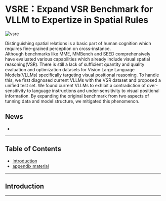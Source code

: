 # VSRE：Expand VSR Benchmark for VLLM to Expertize in Spatial Rules
![vsre](https://github.com/user-attachments/assets/bc065667-c97c-4691-aae7-586c4decc42d)

Distinguishing spatial relations is a basic part of human cognition which requires fine-grained perception on cross-instance.  
Although benchmarks like MME, MMBench and SEED  comprehensively have evaluated various capabilities which already include visual spatial reasoning(VSR).
There is still a lack of sufficient quantity and quality evaluation and optimization datasets for Vision Large Language Models(VLLMs) specifically targeting visual positional reasoning. 
To handle this, we first diagnosed current VLLMs with the VSR dataset and proposed a unified test set.
We found current VLLMs to exhibit a contradiction of over-sensitivity to language instructions and under-sensitivity to visual positional information.
By expanding the original benchmark from two aspects of tunning data and model structure, we mitigated this phenomenon. 



## News
- 



---

## Table of Contents

- [Introduction](#introduction)
- [appendix material](https://github.com/user-attachments/files/18237160/appendix.pdf)



---

## Introduction


---


